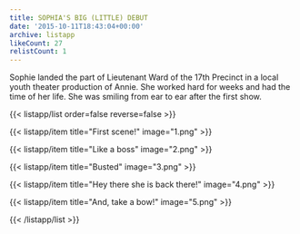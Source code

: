 ```yaml
---
title: SOPHIA'S BIG (LITTLE) DEBUT
date: '2015-10-11T18:43:04+00:00'
archive: listapp
likeCount: 27
relistCount: 1
---
```


Sophie landed the part of Lieutenant Ward of the 17th Precinct in a local youth theater production of Annie. She worked hard for weeks and had the time of her life. She was smiling from ear to ear after the first show.

<!--more-->

{{< listapp/list order=false reverse=false >}}

   {{< listapp/item title="First scene!"
      image="1.png" >}}

   {{< listapp/item title="Like a boss"
      image="2.png" >}}

   {{< listapp/item title="Busted"
      image="3.png" >}}

   {{< listapp/item title="Hey there she is back there!"
      image="4.png" >}}

   {{< listapp/item title="And, take a bow!"
      image="5.png" >}}

{{< /listapp/list >}}
